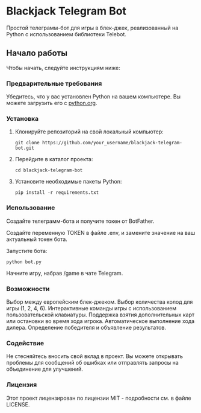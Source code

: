# Blackjack Telegram Bot

Простой телеграмм-бот для игры в блек-джек, реализованный на Python с использованием библиотеки Telebot.

## Начало работы

Чтобы начать, следуйте инструкциям ниже:

### Предварительные требования

Убедитесь, что у вас установлен Python на вашем компьютере. Вы можете загрузить его с [python.org](https://www.python.org/downloads/).

### Установка

1. Клонируйте репозиторий на свой локальный компьютер:

    ```
    git clone https://github.com/your_username/blackjack-telegram-bot.git
    ```
2. Перейдите в каталог проекта:

    ```
   cd blackjack-telegram-bot
   ```
3. Установите необходимые пакеты Python:

   ```
   pip install -r requirements.txt
   ```
### Использование

Создайте телеграмм-бота и получите токен от BotFather.

Создайте переменную TOKEN в файле .env, и замените значение на ваш актуальный токен бота.

Запустите бота:

```
python bot.py
```
Начните игру, набрав /game в чате Telegram.

### Возможности

Выбор между европейским блек-джеком.
Выбор количества колод для игры (1, 2, 4, 6).
Интерактивные команды игры с использованием пользовательской клавиатуры.
Поддержка взятия дополнительных карт или остановки во время хода игрока.
Автоматическое выполнение хода дилера.
Определение победителя и объявление результатов.
### Содействие

Не стесняйтесь вносить свой вклад в проект. Вы можете открывать проблемы для сообщений об ошибках или отправлять запросы на объединение для улучшений.

### Лицензия

Этот проект лицензирован по лицензии MIT - подробности см. в файле LICENSE.
